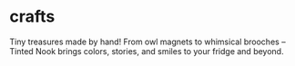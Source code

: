 # crafts
Tiny treasures made by hand! From owl magnets to whimsical brooches – Tinted Nook brings colors, stories, and smiles to your fridge and beyond.
